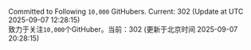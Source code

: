 Committed to Following `10,000` GitHubers. Current: <!-- FOLLOWING_COUNT -->302<!-- FOLLOWING_COUNT --> (Update at UTC <!-- LAST_UPDATED -->2025-09-07 12:28:15<!-- LAST_UPDATED -->)<br>
致力于关注`10,000`个GitHuber。当前：<!-- FOLLOWING_COUNT -->302<!-- FOLLOWING_COUNT --> (更新于北京时间 <!-- LAST_UPDATED_CST -->2025-09-07 20:28:15<!-- LAST_UPDATED_CST -->)
